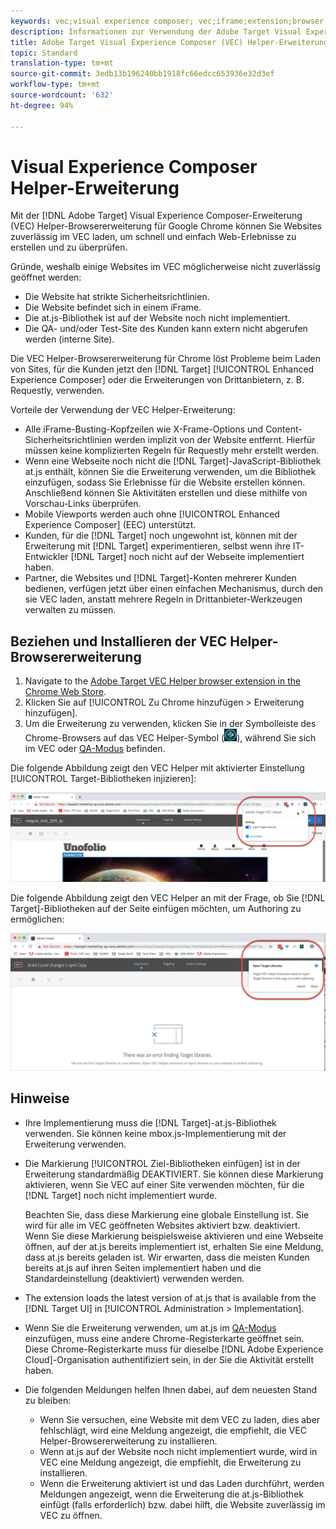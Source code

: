 ```yaml
---
keywords: vec;visual experience composer; vec;iframe;extension;browser
description: Informationen zur Verwendung der Adobe Target Visual Experience Composer (VEC) Helper-Browsererweiterung, um Websites zuverlässig innerhalb von VEC zu laden und so schnell Erlebnisse zu erstellen und zu überprüfen.
title: Adobe Target Visual Experience Composer (VEC) Helper-Erweiterung
topic: Standard
translation-type: tm+mt
source-git-commit: 3edb13b196240bb1918fc66edcc653936e32d3ef
workflow-type: tm+mt
source-wordcount: '632'
ht-degree: 94%

---
```



# Visual Experience Composer Helper-Erweiterung

Mit der [!DNL Adobe Target] Visual Experience Composer-Erweiterung (VEC) Helper-Browsererweiterung für Google Chrome können Sie Websites zuverlässig im VEC laden, um schnell und einfach Web-Erlebnisse zu erstellen und zu überprüfen.

Gründe, weshalb einige Websites im VEC möglicherweise nicht zuverlässig geöffnet werden:

* Die Website hat strikte Sicherheitsrichtlinien.
* Die Website befindet sich in einem iFrame.
* Die at.js-Bibliothek ist auf der Website noch nicht implementiert.
* Die QA- und/oder Test-Site des Kunden kann extern nicht abgerufen werden (interne Site).

Die VEC Helper-Browsererweiterung für Chrome löst Probleme beim Laden von Sites, für die Kunden jetzt den [!DNL Target] [!UICONTROL Enhanced Experience Composer] oder die Erweiterungen von Drittanbietern, z. B. Requestly, verwenden.

Vorteile der Verwendung der VEC Helper-Erweiterung:

* Alle iFrame-Busting-Kopfzeilen wie X-Frame-Options und Content-Sicherheitsrichtlinien werden implizit von der Website entfernt. Hierfür müssen keine komplizierten Regeln für Requestly mehr erstellt werden.
* Wenn eine Webseite noch nicht die [!DNL Target]-JavaScript-Bibliothek at.js enthält, können Sie die Erweiterung verwenden, um die Bibliothek einzufügen, sodass Sie Erlebnisse für die Website erstellen können. Anschließend können Sie Aktivitäten erstellen und diese mithilfe von Vorschau-Links überprüfen.
* Mobile Viewports werden auch ohne [!UICONTROL Enhanced Experience Composer] (EEC) unterstützt.
* Kunden, für die [!DNL Target] noch ungewohnt ist, können mit der Erweiterung mit [!DNL Target] experimentieren, selbst wenn ihre IT-Entwickler [!DNL Target] noch nicht auf der Webseite implementiert haben.
* Partner, die Websites und [!DNL Target]-Konten mehrerer Kunden bedienen, verfügen jetzt über einen einfachen Mechanismus, durch den sie VEC laden, anstatt mehrere Regeln in Drittanbieter-Werkzeugen verwalten zu müssen.

## Beziehen und Installieren der VEC Helper-Browsererweiterung

1. Navigate to the [Adobe Target VEC Helper browser extension in the Chrome Web Store](https://chrome.google.com/webstore/detail/adobe-target-vec-helper/ggjpideecfnbipkacplkhhaflkdjagak).
1. Klicken Sie auf [!UICONTROL Zu Chrome hinzufügen > Erweiterung hinzufügen].
1. Um die Erweiterung zu verwenden, klicken Sie in der Symbolleiste des Chrome-Browsers auf das VEC Helper-Symbol (![VEC Helper-Symbol](/help/c-experiences/c-visual-experience-composer/r-troubleshoot-composer/assets/vec-help-extension.png)), während Sie sich im VEC oder [QA-Modus](/help/c-activities/c-activity-qa/activity-qa.md) befinden.

Die folgende Abbildung zeigt den VEC Helper mit aktivierter Einstellung [!UICONTROL Target-Bibliotheken injizieren]:

![VEC Helper 1](/help/c-experiences/c-visual-experience-composer/r-troubleshoot-composer/assets/vec-help-extension-1.png)

Die folgende Abbildung zeigt den VEC Helper an mit der Frage, ob Sie [!DNL Target]-Bibliotheken auf der Seite einfügen möchten, um Authoring zu ermöglichen:

![VEC Helper 2](/help/c-experiences/c-visual-experience-composer/r-troubleshoot-composer/assets/vec-helper.png)

## Hinweise

* Ihre Implementierung muss die [!DNL Target]-at.js-Bibliothek verwenden. Sie können keine mbox.js-Implementierung mit der Erweiterung verwenden.
* Die Markierung [!UICONTROL Ziel-Bibliotheken einfügen] ist in der Erweiterung standardmäßig DEAKTIVIERT. Sie können diese Markierung aktivieren, wenn Sie VEC auf einer Site verwenden möchten, für die [!DNL Target] noch nicht implementiert wurde.

   Beachten Sie, dass diese Markierung eine globale Einstellung ist. Sie wird für alle im VEC geöffneten Websites aktiviert bzw. deaktiviert. Wenn Sie diese Markierung beispielsweise aktivieren und eine Webseite öffnen, auf der at.js bereits implementiert ist, erhalten Sie eine Meldung, dass at.js bereits geladen ist. Wir erwarten, dass die meisten Kunden bereits at.js auf ihren Seiten implementiert haben und die Standardeinstellung (deaktiviert) verwenden werden.

* The extension loads the latest version of at.js that is available from the [!DNL Target UI] in [!UICONTROL Administration > Implementation].
* Wenn Sie die Erweiterung verwenden, um at.js im [QA-Modus](/help/c-activities/c-activity-qa/activity-qa.md) einzufügen, muss eine andere Chrome-Registerkarte geöffnet sein. Diese Chrome-Registerkarte muss für dieselbe [!DNL Adobe Experience Cloud]-Organisation authentifiziert sein, in der Sie die Aktivität erstellt haben.
* Die folgenden Meldungen helfen Ihnen dabei, auf dem neuesten Stand zu bleiben:

   * Wenn Sie versuchen, eine Website mit dem VEC zu laden, dies aber fehlschlägt, wird eine Meldung angezeigt, die empfiehlt, die VEC Helper-Browsererweiterung zu installieren.
   * Wenn at.js auf der Website noch nicht implementiert wurde, wird in VEC eine Meldung angezeigt, die empfiehlt, die Erweiterung zu installieren.
   * Wenn die Erweiterung aktiviert ist und das Laden durchführt, werden Meldungen angezeigt, wenn die Erweiterung die at.js-Bibliothek einfügt (falls erforderlich) bzw. dabei hilft, die Website zuverlässig im VEC zu öffnen.